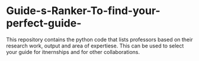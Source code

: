 # Guide-s-Ranker-To-find-your-perfect-guide-
This repository contains the python code that lists professors based on their research work, output and area of expertiese. This can be used to select your guide for itnernships and for other collaborations.

